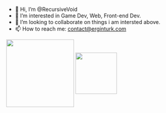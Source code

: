- 👋 Hi, I’m @RecursiveVoid
- 👀 I’m interested in Game Dev, Web, Front-end Dev. 
- 💞️ I’m looking to collaborate on things i am intersted above.
- 📫 How to reach me: contact@erginturk.com

<!---
RecursiveVoid/RecursiveVoid is a ✨ special ✨ repository because its `README.md` (this file) appears on your GitHub profile.
You can click the Preview link to take a look at your changes.
--->


<img height=180 align="center" src="https://github-readme-stats.vercel.app/api?username=RecursiveVoid" />
<img height=110 align="center" src="https://github-readme-stats.vercel.app/api/top-langs?username=RecursiveVoid&layout=compact&langs_count=8&card_width=300" />
